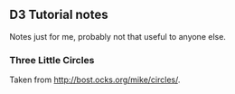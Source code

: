 ## D3 Tutorial notes
Notes just for me, probably not that useful to anyone else.

### Three Little Circles
Taken from http://bost.ocks.org/mike/circles/.